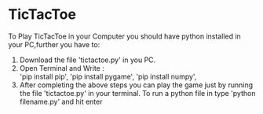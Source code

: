# TicTacToe
To Play TicTacToe in your Computer you should have python installed in your PC,further you have to:
1. Download the file 'tictactoe.py' in you PC.
2. Open Terminal and Write :<br/> 
'pip install pip',
'pip install pygame',
'pip install numpy',<br/>
3. After completing the above steps you can play the game just by running the file 'tictactoe.py' in your terminal. To run a python file in type 'python filename.py' and hit enter<br/>
